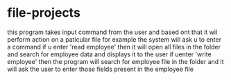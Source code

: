 # file-projects
this program takes input command from the user and based ont that it wil perform action on a paticular file
for example
  the system will ask u to enter a command
  if u enter 'read employee'
  then it will open all files in the folder and search for employee data and displays it to the user
  if uenter 'write employee'
  then the program will search for employee file in the folder and it will ask the user to enter those fields present in the employee file
